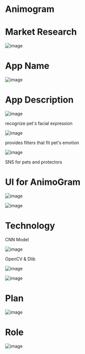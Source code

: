 # Animogram


# Market Research


![image](https://github.com/senior-project-AnimoGram/Project-Presentation/assets/115504766/1faeb961-c838-4b80-99f8-36ee76cf277f)




# App Name


![image](https://github.com/senior-project-AnimoGram/Project-Presentation/assets/115504766/1068b37f-f9db-4c0b-bb4e-6da6d6244342)




# App Description

![image](https://github.com/senior-project-AnimoGram/Project-Presentation/assets/115504766/449264cc-e831-4979-b72d-8d5771ed1942)

recognize pet's facial expression


![image](https://github.com/senior-project-AnimoGram/Project-Presentation/assets/115504766/3fc8e405-54bd-4b3d-b0a9-21f9147fd9c7)

provides filters that fit pet's emotion


![image](https://github.com/senior-project-AnimoGram/Project-Presentation/assets/115504766/02ad11e5-2f27-45c5-a6b1-6416bd6355b0)

SNS for pets and protectors


# UI for AnimoGram

![image](https://github.com/senior-project-AnimoGram/Project-Presentation/assets/115504766/8fd3907a-57f2-4bec-9955-cec8e7d7f9b2)



![image](https://github.com/senior-project-AnimoGram/Project-Presentation/assets/115504766/dc664197-4817-4126-9fb9-fa625183ef3a)


# Technology

CNN Model

![image](https://github.com/senior-project-AnimoGram/Project-Presentation/assets/115504766/10aadfa2-8de3-4295-b2db-1f59be55c2b1)


OpenCV & Dlib

![image](https://github.com/senior-project-AnimoGram/Project-Presentation/assets/115504766/71891388-d1e0-44fa-b6d7-ea2d3da43ae8)


![image](https://github.com/senior-project-AnimoGram/Project-Presentation/assets/115504766/69c58d03-a2b0-49f8-b873-a3727a77bc61)


# Plan

![image](https://github.com/senior-project-AnimoGram/Project-Presentation/assets/115504766/790babfe-ac01-459d-91cf-a36b1da85736)


# Role

![image](https://github.com/senior-project-AnimoGram/Project-Presentation/assets/115504766/3f666f9b-4436-47c2-9eb7-480037fa42c1)



